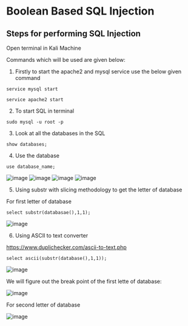 # Boolean Based SQL Injection 

## Steps for performing SQL Injection 

Open terminal in Kali Machine 

Commands which will be used are given below: 

1. Firstly to start the apache2 and mysql service use the below given command 

``` 
service mysql start
```

```
service apache2 start
```

2. To start SQL in terminal 

```
sudo mysql -u root -p
```

3. Look at all the databases in the SQL

```
show databases;
```

4. Use the database 

```
use database_name;
```

![image](https://user-images.githubusercontent.com/60937657/205055864-ca62ad71-815a-4dd8-94b7-e1266dec450b.png)
![image](https://user-images.githubusercontent.com/60937657/205055941-3a644b63-b131-40ce-b390-dfd3a0219f8f.png)
![image](https://user-images.githubusercontent.com/60937657/205056012-e38279b4-6ec8-4583-ab36-1ada0d14642a.png)
![image](https://user-images.githubusercontent.com/60937657/205056125-67560c39-9657-43c0-ad65-2cbb26a9c7ed.png)

5. Using substr with slicing methodology to get the letter of database 

For first letter of database 

```
select substr(databasae(),1,1);
```
![image](https://user-images.githubusercontent.com/60937657/205058675-6dcd5d01-84b5-4da8-86c9-fe2043d0dbc8.png)

6. Using ASCII to text converter 

https://www.duplichecker.com/ascii-to-text.php

```
select ascii(substr(database(),1,1));
```
![image](https://user-images.githubusercontent.com/60937657/205060440-49cf339f-bfc7-496d-8945-5d62c51a4eee.png)

We will figure out the break point of the first lette of database:

![image](https://user-images.githubusercontent.com/60937657/205061534-a9c014e6-4a3f-4570-84f4-b16858da32cd.png)

For second letter of database 

![image](https://user-images.githubusercontent.com/60937657/205062561-123b3700-39e3-4ce5-938c-145323c02374.png)




